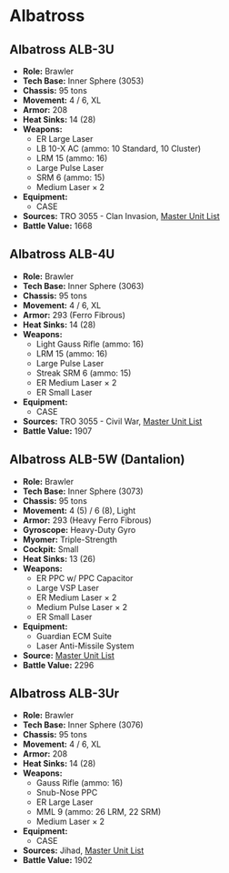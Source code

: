 # Albatross
## Albatross ALB-3U
- **Role:** Brawler
- **Tech Base:** Inner Sphere (3053)
- **Chassis:** 95 tons
- **Movement:** 4 / 6, XL
- **Armor:** 208
- **Heat Sinks:** 14 (28)
- **Weapons:**
  - ER Large Laser
  - LB 10-X AC (ammo: 10 Standard, 10 Cluster)
  - LRM 15 (ammo: 16)
  - Large Pulse Laser
  - SRM 6 (ammo: 15)
  - Medium Laser × 2
- **Equipment:**
  - CASE
- **Sources:** TRO 3055 - Clan Invasion, [Master Unit List](http://masterunitlist.info/Unit/Details/27/albatross-alb-3u)
- **Battle Value:** 1668

## Albatross ALB-4U
- **Role:** Brawler
- **Tech Base:** Inner Sphere (3063)
- **Chassis:** 95 tons
- **Movement:** 4 / 6, XL
- **Armor:** 293 (Ferro Fibrous)
- **Heat Sinks:** 14 (28)
- **Weapons:**
  - Light Gauss Rifle (ammo: 16)
  - LRM 15 (ammo: 16)
  - Large Pulse Laser
  - Streak SRM 6 (ammo: 15)
  - ER Medium Laser × 2
  - ER Small Laser
- **Equipment:**
  - CASE
- **Sources:** TRO 3055 - Civil War, [Master Unit List](http://masterunitlist.info/Unit/Details/29/albatross-alb-4u)
- **Battle Value:** 1907

## Albatross ALB-5W (Dantalion)
- **Role:** Brawler
- **Tech Base:** Inner Sphere (3073)
- **Chassis:** 95 tons
- **Movement:** 4 (5) / 6 (8), Light
- **Armor:** 293 (Heavy Ferro Fibrous)
- **Gyroscope:** Heavy-Duty Gyro
- **Myomer:** Triple-Strength
- **Cockpit:** Small
- **Heat Sinks:** 13 (26)
- **Weapons:**
  - ER PPC w/ PPC Capacitor
  - Large VSP Laser
  - ER Medium Laser × 2
  - Medium Pulse Laser × 2
  - ER Small Laser
- **Equipment:**
  - Guardian ECM Suite
  - Laser Anti-Missile System
- **Source:** [Master Unit List](http://masterunitlist.info/Unit/Details/30/albatross-alb-5w-dantalion)
- **Battle Value:** 2296

## Albatross ALB-3Ur
- **Role:** Brawler
- **Tech Base:** Inner Sphere (3076)
- **Chassis:** 95 tons
- **Movement:** 4 / 6, XL
- **Armor:** 208
- **Heat Sinks:** 14 (28)
- **Weapons:**
  - Gauss Rifle (ammo: 16)
  - Snub-Nose PPC
  - ER Large Laser
  - MML 9 (ammo: 26 LRM, 22 SRM)
  - Medium Laser × 2
- **Equipment:**
  - CASE
- **Sources:** Jihad, [Master Unit List](http://masterunitlist.info/Unit/Details/28/albatross-alb-3ur)
- **Battle Value:** 1902

